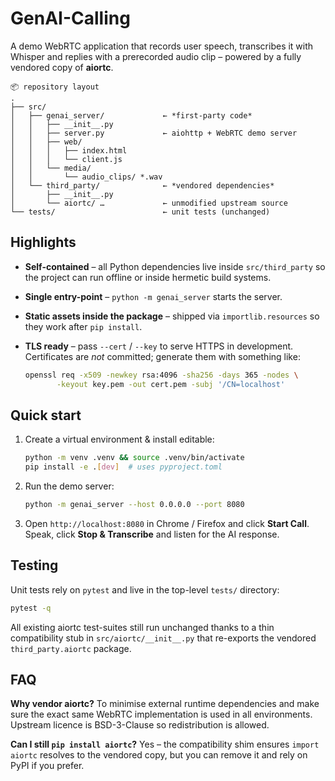 # GenAI-Calling

A demo WebRTC application that records user speech, transcribes it with Whisper and replies with a prerecorded audio clip – powered by a fully vendored copy of **aiortc**.

```
📦 repository layout
.
├── src/
│   ├── genai_server/             ← *first-party code*
│   │   ├── __init__.py
│   │   ├── server.py             ← aiohttp + WebRTC demo server
│   │   ├── web/
│   │   │   ├── index.html
│   │   │   └── client.js
│   │   └── media/
│   │       └── audio_clips/ *.wav
│   └── third_party/              ← *vendored dependencies*
│       ├── __init__.py
│       └── aiortc/ …             ← unmodified upstream source
└── tests/                        ← unit tests (unchanged)
```

Highlights
----------
* **Self-contained** – all Python dependencies live inside `src/third_party` so the
  project can run offline or inside hermetic build systems.
* **Single entry-point** – `python -m genai_server` starts the server.
* **Static assets inside the package** – shipped via `importlib.resources` so they
  work after `pip install`.
* **TLS ready** – pass `--cert` / `--key` to serve HTTPS in development. Certificates
  are *not* committed; generate them with something like:

  ```bash
  openssl req -x509 -newkey rsa:4096 -sha256 -days 365 -nodes \
         -keyout key.pem -out cert.pem -subj '/CN=localhost'
  ```

Quick start
-----------
1.  Create a virtual environment & install editable:

    ```bash
    python -m venv .venv && source .venv/bin/activate
    pip install -e .[dev]  # uses pyproject.toml
    ```

2.  Run the demo server:

    ```bash
    python -m genai_server --host 0.0.0.0 --port 8080
    ```

3.  Open `http://localhost:8080` in Chrome / Firefox and click **Start Call**.
   Speak, click **Stop & Transcribe** and listen for the AI response.

Testing
-------
Unit tests rely on `pytest` and live in the top-level `tests/` directory:

```bash
pytest -q
```

All existing aiortc test-suites still run unchanged thanks to a thin
compatibility stub in `src/aiortc/__init__.py` that re-exports the vendored
`third_party.aiortc` package.

FAQ
---
**Why vendor aiortc?**  To minimise external runtime dependencies and make sure
the exact same WebRTC implementation is used in all environments. Upstream
licence is BSD-3-Clause so redistribution is allowed.

**Can I still `pip install aiortc`?**  Yes – the compatibility shim ensures
`import aiortc` resolves to the vendored copy, but you can remove it and rely on
PyPI if you prefer.
